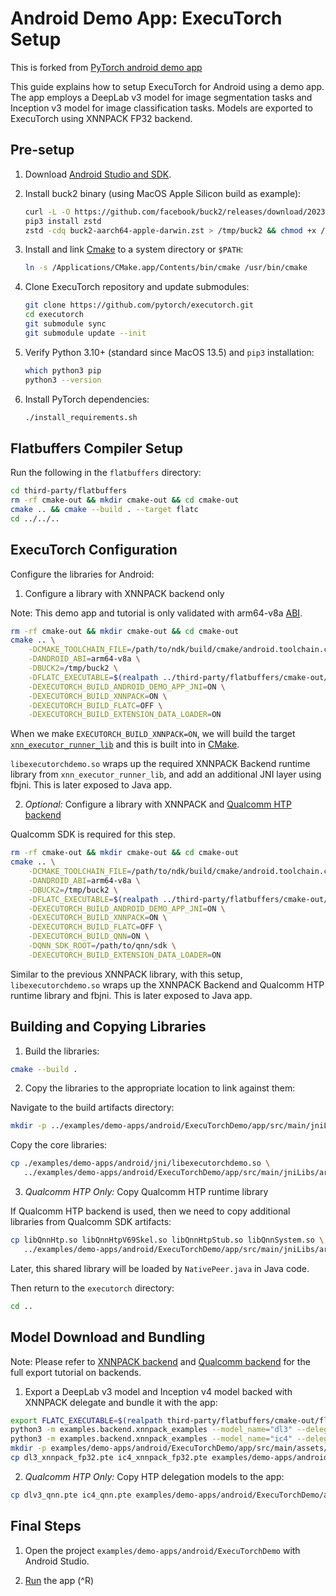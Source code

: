 # Android Demo App: ExecuTorch Setup

This is forked from [PyTorch android demo app](https://github.com/pytorch/android-demo-app)

This guide explains how to setup ExecuTorch for Android using a demo app. The app employs a DeepLab v3 model for image segmentation tasks and Inception v3 model for image classification tasks. Models are exported to ExecuTorch using XNNPACK FP32 backend.

## Pre-setup

1. Download [Android Studio and SDK](https://developer.android.com/studio).

2. Install buck2 binary (using MacOS Apple Silicon build as example):
    ```bash
    curl -L -O https://github.com/facebook/buck2/releases/download/2023-07-18/buck2-aarch64-apple-darwin.zst
    pip3 install zstd
    zstd -cdq buck2-aarch64-apple-darwin.zst > /tmp/buck2 && chmod +x /tmp/buck2
    ```

3. Install and link [Cmake](cmake.org/download) to a system directory or `$PATH`:

   ```bash
   ln -s /Applications/CMake.app/Contents/bin/cmake /usr/bin/cmake
   ```

4. Clone ExecuTorch repository and update submodules:

   ```bash
   git clone https://github.com/pytorch/executorch.git
   cd executorch
   git submodule sync
   git submodule update --init
   ```

5. Verify Python 3.10+ (standard since MacOS 13.5) and `pip3` installation:

   ```bash
   which python3 pip
   python3 --version
   ```

6. Install PyTorch dependencies:

   ```bash
   ./install_requirements.sh
   ```

## Flatbuffers Compiler Setup

Run the following in the `flatbuffers` directory:

```bash
cd third-party/flatbuffers
rm -rf cmake-out && mkdir cmake-out && cd cmake-out
cmake .. && cmake --build . --target flatc
cd ../../..
```

## ExecuTorch Configuration

Configure the libraries for Android:

1. Configure a library with XNNPACK backend only

Note: This demo app and tutorial is only validated with arm64-v8a [ABI](https://developer.android.com/ndk/guides/abis).

```bash
rm -rf cmake-out && mkdir cmake-out && cd cmake-out
cmake .. \
    -DCMAKE_TOOLCHAIN_FILE=/path/to/ndk/build/cmake/android.toolchain.cmake \
    -DANDROID_ABI=arm64-v8a \
    -DBUCK2=/tmp/buck2 \
    -DFLATC_EXECUTABLE=$(realpath ../third-party/flatbuffers/cmake-out/flatc) \
    -DEXECUTORCH_BUILD_ANDROID_DEMO_APP_JNI=ON \
    -DEXECUTORCH_BUILD_XNNPACK=ON \
    -DEXECUTORCH_BUILD_FLATC=OFF \
    -DEXECUTORCH_BUILD_EXTENSION_DATA_LOADER=ON
```

When we make `EXECUTORCH_BUILD_XNNPACK=ON`, we will build the target [`xnn_executor_runner_lib`](../../../../backends/xnnpack/CMakeLists.txt) and this is built into  in [CMake](../jni/CMakeLists.txt).

`libexecutorchdemo.so` wraps up the required XNNPACK Backend runtime library from `xnn_executor_runner_lib`, and add an additional JNI layer using fbjni. This is later exposed to Java app.

2. *Optional:* Configure a library with XNNPACK and [Qualcomm HTP backend](../../../../backends/qualcomm/README.md)

Qualcomm SDK is required for this step.

```bash
rm -rf cmake-out && mkdir cmake-out && cd cmake-out
cmake .. \
    -DCMAKE_TOOLCHAIN_FILE=/path/to/ndk/build/cmake/android.toolchain.cmake \
    -DANDROID_ABI=arm64-v8a \
    -DBUCK2=/tmp/buck2 \
    -DFLATC_EXECUTABLE=$(realpath ../third-party/flatbuffers/cmake-out/flatc) \
    -DEXECUTORCH_BUILD_ANDROID_DEMO_APP_JNI=ON \
    -DEXECUTORCH_BUILD_XNNPACK=ON \
    -DEXECUTORCH_BUILD_FLATC=OFF \
    -DEXECUTORCH_BUILD_QNN=ON \
    -DQNN_SDK_ROOT=/path/to/qnn/sdk \
    -DEXECUTORCH_BUILD_EXTENSION_DATA_LOADER=ON
```

Similar to the previous XNNPACK library, with this setup, `libexecutorchdemo.so` wraps up the XNNPACK Backend and Qualcomm HTP runtime library and fbjni. This is later exposed to Java app.

## Building and Copying Libraries

1. Build the libraries:

```bash
cmake --build .
```

2. Copy the libraries to the appropriate location to link against them:

Navigate to the build artifacts directory:

```bash
mkdir -p ../examples/demo-apps/android/ExecuTorchDemo/app/src/main/jniLibs/arm64-v8a
```

Copy the core libraries:

```bash
cp ./examples/demo-apps/android/jni/libexecutorchdemo.so \
   ../examples/demo-apps/android/ExecuTorchDemo/app/src/main/jniLibs/arm64-v8a
```

3. *Qualcomm HTP Only:* Copy Qualcomm HTP runtime library

If Qualcomm HTP backend is used, then we need to copy additional libraries from Qualcomm SDK artifacts:

```bash
cp libQnnHtp.so libQnnHtpV69Skel.so libQnnHtpStub.so libQnnSystem.so \
   ../examples/demo-apps/android/ExecuTorchDemo/app/src/main/jniLibs/arm64-v8a
```

Later, this shared library will be loaded by `NativePeer.java` in Java code.

Then return to the `executorch` directory:

```bash
cd ..
```

## Model Download and Bundling

Note: Please refer to [XNNPACK backend](../../../backend/README.md) and [Qualcomm backend](../../../../backends/qualcomm/README.md) for the full export tutorial on backends.

1. Export a DeepLab v3 model and Inception v4 model backed with XNNPACK delegate and bundle it with
   the app:

```bash
export FLATC_EXECUTABLE=$(realpath third-party/flatbuffers/cmake-out/flatc)
python3 -m examples.backend.xnnpack_examples --model_name="dl3" --delegate
python3 -m examples.backend.xnnpack_examples --model_name="ic4" --delegate
mkdir -p examples/demo-apps/android/ExecuTorchDemo/app/src/main/assets/
cp dl3_xnnpack_fp32.pte ic4_xnnpack_fp32.pte examples/demo-apps/android/ExecuTorchDemo/app/src/main/assets/
```

2. *Qualcomm HTP Only:* Copy HTP delegation models to the app:

```bash
cp dlv3_qnn.pte ic4_qnn.pte examples/demo-apps/android/ExecuTorchDemo/app/src/main/assets/
```

## Final Steps

1. Open the project `examples/demo-apps/android/ExecuTorchDemo` with Android Studio.

2. [Run](https://developer.android.com/studio/run) the app (^R)
